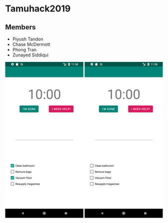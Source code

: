 # Tamuhack2019

## Members
* Piyush Tandon
* Chase McDermott
* Phong Tran
* Zunayed Siddiqui
<img src="https://github.com/Tan2Pi/Tamuhack2019/blob/master/AndroidAppChecky.png" width="250" height="500" />
<img src="https://github.com/Tan2Pi/Tamuhack2019/blob/master/AndroidAppNonChecky.png" width="250" height="500" />
